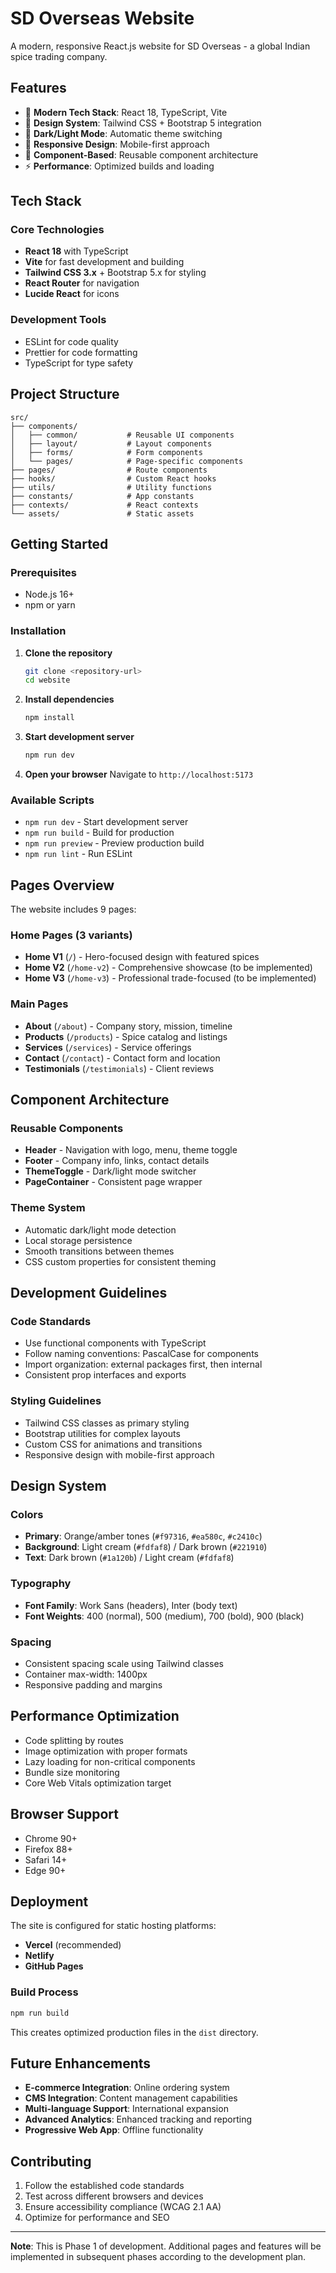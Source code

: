 # SD Overseas Website

A modern, responsive React.js website for SD Overseas - a global Indian spice trading company.

## Features

- 🚀 **Modern Tech Stack**: React 18, TypeScript, Vite
- 🎨 **Design System**: Tailwind CSS + Bootstrap 5 integration
- 🌙 **Dark/Light Mode**: Automatic theme switching
- 📱 **Responsive Design**: Mobile-first approach
- 🔄 **Component-Based**: Reusable component architecture
- ⚡ **Performance**: Optimized builds and loading

## Tech Stack

### Core Technologies
- **React 18** with TypeScript
- **Vite** for fast development and building
- **Tailwind CSS 3.x** + Bootstrap 5.x for styling
- **React Router** for navigation
- **Lucide React** for icons

### Development Tools
- ESLint for code quality
- Prettier for code formatting
- TypeScript for type safety

## Project Structure

```
src/
├── components/
│   ├── common/           # Reusable UI components
│   ├── layout/           # Layout components
│   ├── forms/            # Form components
│   └── pages/            # Page-specific components
├── pages/                # Route components
├── hooks/                # Custom React hooks
├── utils/                # Utility functions
├── constants/            # App constants
├── contexts/             # React contexts
└── assets/               # Static assets
```

## Getting Started

### Prerequisites
- Node.js 16+ 
- npm or yarn

### Installation

1. **Clone the repository**
   ```bash
   git clone <repository-url>
   cd website
   ```

2. **Install dependencies**
   ```bash
   npm install
   ```

3. **Start development server**
   ```bash
   npm run dev
   ```

4. **Open your browser**
   Navigate to `http://localhost:5173`

### Available Scripts

- `npm run dev` - Start development server
- `npm run build` - Build for production
- `npm run preview` - Preview production build
- `npm run lint` - Run ESLint

## Pages Overview

The website includes 9 pages:

### Home Pages (3 variants)
- **Home V1** (`/`) - Hero-focused design with featured spices
- **Home V2** (`/home-v2`) - Comprehensive showcase (to be implemented)
- **Home V3** (`/home-v3`) - Professional trade-focused (to be implemented)

### Main Pages
- **About** (`/about`) - Company story, mission, timeline
- **Products** (`/products`) - Spice catalog and listings
- **Services** (`/services`) - Service offerings
- **Contact** (`/contact`) - Contact form and location
- **Testimonials** (`/testimonials`) - Client reviews

## Component Architecture

### Reusable Components
- **Header** - Navigation with logo, menu, theme toggle
- **Footer** - Company info, links, contact details
- **ThemeToggle** - Dark/light mode switcher
- **PageContainer** - Consistent page wrapper

### Theme System
- Automatic dark/light mode detection
- Local storage persistence
- Smooth transitions between themes
- CSS custom properties for consistent theming

## Development Guidelines

### Code Standards
- Use functional components with TypeScript
- Follow naming conventions: PascalCase for components
- Import organization: external packages first, then internal
- Consistent prop interfaces and exports

### Styling Guidelines
- Tailwind CSS classes as primary styling
- Bootstrap utilities for complex layouts
- Custom CSS for animations and transitions
- Responsive design with mobile-first approach

## Design System

### Colors
- **Primary**: Orange/amber tones (`#f97316`, `#ea580c`, `#c2410c`)
- **Background**: Light cream (`#fdfaf8`) / Dark brown (`#221910`)
- **Text**: Dark brown (`#1a120b`) / Light cream (`#fdfaf8`)

### Typography
- **Font Family**: Work Sans (headers), Inter (body text)
- **Font Weights**: 400 (normal), 500 (medium), 700 (bold), 900 (black)

### Spacing
- Consistent spacing scale using Tailwind classes
- Container max-width: 1400px
- Responsive padding and margins

## Performance Optimization

- Code splitting by routes
- Image optimization with proper formats
- Lazy loading for non-critical components
- Bundle size monitoring
- Core Web Vitals optimization target

## Browser Support

- Chrome 90+
- Firefox 88+
- Safari 14+
- Edge 90+

## Deployment

The site is configured for static hosting platforms:
- **Vercel** (recommended)
- **Netlify**
- **GitHub Pages**

### Build Process
```bash
npm run build
```

This creates optimized production files in the `dist` directory.

## Future Enhancements

- **E-commerce Integration**: Online ordering system
- **CMS Integration**: Content management capabilities
- **Multi-language Support**: International expansion
- **Advanced Analytics**: Enhanced tracking and reporting
- **Progressive Web App**: Offline functionality

## Contributing

1. Follow the established code standards
2. Test across different browsers and devices
3. Ensure accessibility compliance (WCAG 2.1 AA)
4. Optimize for performance and SEO

---

**Note**: This is Phase 1 of development. Additional pages and features will be implemented in subsequent phases according to the development plan.

